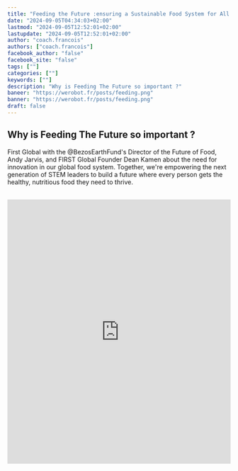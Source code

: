 ```yaml
---
title: "Feeding the Future :ensuring a Sustainable Food System for All People | FGC2024Athens"
date: "2024-09-05T04:34:03+02:00"
lastmod: "2024-09-05T12:52:01+02:00"
lastupdate: "2024-09-05T12:52:01+02:00"
author: "coach.francois"
authors: ["coach.francois"]
facebook_author: "false"
facebook_site: "false"
tags: [""]
categories: [""]
keywords: [""]
description: "Why is Feeding The Future so important ?"
baneer: "https://werobot.fr/posts/feeding.png"
banner: "https://werobot.fr/posts/feeding.png"
draft: false
---
```

## Why is Feeding The Future so important ?

First Global with the ‪@BezosEarthFund‬'s Director of the Future of Food, Andy Jarvis, and FIRST Global Founder Dean Kamen about the need for innovation in our global food system. Together, we're empowering the next generation of STEM leaders to build a future where every person gets the healthy, nutritious food they need to thrive.

<br>
<iframe width="100%" height="597"src="https://www.youtube.com/embed/sHjTb3ARgUo?cc_load_policy=1&cc_lang_pref=fr&hl=fr-FR&autohide=2&wmode=transparent" allowfullscreen="true" style="border:0"></iframe>



